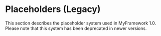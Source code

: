 # Placeholders (Legacy)

This section describes the placeholder system used in MyFramework 1.0.
Please note that this system has been deprecated in newer versions.
